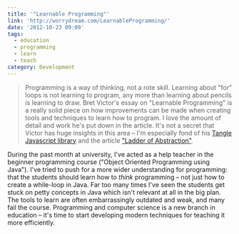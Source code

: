 ```yaml
---
title: '"Learnable Programming"'
link: 'http://worrydream.com/LearnableProgramming/'
date: '2012-10-23 09:00'
tags:
  - education
  - programming
  - learn
  - teach
category: Development
---
```


> Programming is a way of thinking, not a rote skill. Learning about "for" loops is not learning to program, any more than learning about pencils is learning to draw.
Bret Victor's essay on "Learnable Programming" is a really solid piece on how improvements can be made when creating tools and techniques to learn how to program. I love the amount of detail and work he's put down in the article. It's not a secret that Victor has huge insights in this area – I'm especially fond of his [Tangle Javascript library](http://worrydream.com/Tangle/) and the article ["Ladder of Abstraction"](http://worrydream.com/LadderOfAbstraction/).   During the past month at university, I've acted as a help teacher in the beginner programming course ("Object Oriented Programming using Java"). I've tried to push for a more wider understanding for programming: that the students should learn how to _think_ programming – not just how to create a while-loop in Java. Far too many times I've seen the students get stuck on petty concepts in Java which isn't relevant at all in the big plan. The tools to learn are often embarrassingly outdated and weak, and many fail the course. Programming and computer science is a new branch in education – it's time to start developing modern techniques for teaching it more efficiently.
